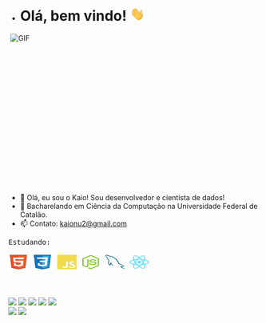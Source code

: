 
- <h1>Olá, bem vindo! <img src="https://github.com/fflucas/fflucas/blob/main/Assets/Hi.gif" width="29px"></h1>

<img align="right" alt="GIF" src="https://github.com/abhisheknaiidu/abhisheknaiidu/blob/master/code.gif?raw=true" width="500" height="320" />


- 👋 Olá, eu sou o Kaio! Sou desenvolvedor e cientista de dados!
- 💞️ Bacharelando em Ciência da Computação na Universidade Federal de Catalão.
- 📫 Contato: kaionu2@gmail.com

<kbd align="center">
<kbd>Estudando:</kbd>
 <br />
 <br />
   <img align="center" title="HTML5" alt="HTML" height="30" width="40" src="https://raw.githubusercontent.com/devicons/devicon/master/icons/html5/html5-original.svg">
      <img align="center"  title="CSS3" alt="CSS" height="30" width="40" src="https://raw.githubusercontent.com/devicons/devicon/master/icons/css3/css3-original.svg">
      <img align="center"  title="Javascript" alt="Js" height="30" width="40" src="https://raw.githubusercontent.com/devicons/devicon/master/icons/javascript/javascript-plain.svg">
      <img align="center" title="NodeJS" alt="NodeJS" height="30" width="40" src="https://raw.githubusercontent.com/devicons/devicon/master/icons/nodejs/nodejs-plain.svg"> 
   <img align="center" title="MySQL" alt="MySQL" height="30" width="40" src="https://raw.githubusercontent.com/devicons/devicon/master/icons/mysql/mysql-plain.svg">
   <img align="center" title="React" alt="React" height="30" width="40" src="https://raw.githubusercontent.com/devicons/devicon/master/icons/react/react-original.svg">
 
  
  
  
 <br />
 <br />
  
</kbd>

#
#
#
#
<div>
    <a href="https://www.youtube.com/@vitessen" target="_blank"><img src="https://img.shields.io/badge/YouTube-FF0000?style=for-the-badge&logo=youtube&logoColor=white" target="_blank"></a>
  <a href="https://instagram.com/kaiobnasc" target="_blank"><img src="https://img.shields.io/badge/-Instagram-%23E4405F?style=for-the-badge&logo=instagram&logoColor=white" target="_blank"></a>
 	<a href="https://www.twitch.tv/vit5sse" target="_blank"><img src="https://img.shields.io/badge/Twitch-9146FF?style=for-the-badge&logo=twitch&logoColor=white" target="_blank"></a>
  <a href = "mailto:kaionu2@gmail.com"><img src="https://img.shields.io/badge/-Gmail-%23333?style=for-the-badge&logo=gmail&logoColor=white" target="_blank"></a>
  <a href="https://www.linkedin.com/in/kaiobnasc/" target="_blank"><img src="https://img.shields.io/badge/-LinkedIn-%230077B5?style=for-the-badge&logo=linkedin&logoColor=white" target="_blank"></a> 
  
</div>

<div>
  <img height="180cm" src="https://github-readme-stats.vercel.app/api/top-langs/?username=kaiobnasc&layout=compact&count_private=true&theme=tokyonight" />

  <img height="180cm" src="https://github-readme-stats.vercel.app/api?username=kaiobnasc&show_icons=true&theme=gotham" />
</div>

